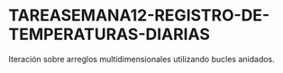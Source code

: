 # TAREASEMANA12-REGISTRO-DE-TEMPERATURAS-DIARIAS
Iteración sobre arreglos multidimensionales utilizando bucles anidados.
